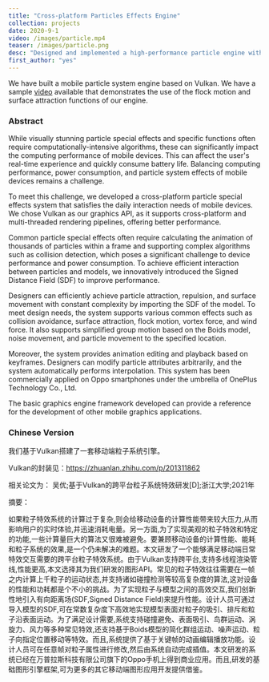 ```yaml
---
title: "Cross-platform Particles Effects Engine"
collection: projects
date: 2020-9-1
video: /images/particle.mp4
teaser: /images/particle.png
desc: "Designed and implemented a high-performance particle engine with full support for real-time editing and rendering on resource-constrained platforms" 
first_author: "yes"
---
```


We have built a mobile particle system engine based on Vulkan. 
We have a sample [video](/images/particle.mp4) available that demonstrates the use of the flock motion and surface attraction functions of our engine.

### Abstract

While visually stunning particle special effects and specific functions often require computationally-intensive algorithms, these can significantly impact the computing performance of mobile devices. This can affect the user's real-time experience and quickly consume battery life. Balancing computing performance, power consumption, and particle system effects of mobile devices remains a challenge.

To meet this challenge, we developed a cross-platform particle special effects system that satisfies the daily interaction needs of mobile devices. We chose Vulkan as our graphics API, as it supports cross-platform and multi-threaded rendering pipelines, offering better performance.

Common particle special effects often require calculating the animation of thousands of particles within a frame and supporting complex algorithms such as collision detection, which poses a significant challenge to device performance and power consumption. To achieve efficient interaction between particles and models, we innovatively introduced the Signed Distance Field (SDF) to improve performance.

Designers can efficiently achieve particle attraction, repulsion, and surface movement with constant complexity by importing the SDF of the model. To meet design needs, the system supports various common effects such as collision avoidance, surface attraction, flock motion, vortex force, and wind force. It also supports simplified group motion based on the Boids model, noise movement, and particle movement to the specified location.

Moreover, the system provides animation editing and playback based on keyframes. Designers can modify particle attributes arbitrarily, and the system automatically performs interpolation. This system has been commercially applied on Oppo smartphones under the umbrella of OnePlus Technology Co., Ltd.

The basic graphics engine framework developed can provide a reference for the development of other mobile graphics applications.


### Chinese Version

我们基于Vulkan搭建了一套移动端粒子系统引擎。

Vulkan的封装见：https://zhuanlan.zhihu.com/p/201311862

相关论文为：
吴优;基于Vulkan的跨平台粒子系统特效研发[D];浙江大学;2021年

摘要：

如果粒子特效系统的计算过于复杂,则会给移动设备的计算性能带来较大压力,从而影响用户的实时体验,并迅速消耗电量。另一方面,为了实现美观的粒子特效和特定的功能,一些计算量巨大的算法又很难被避免。要兼顾移动设备的计算性能、能耗和粒子系统的效果,是一个仍未解决的难题。本文研发了一个能够满足移动端日常特效交互需要的跨平台粒子特效系统。由于Vulkan支持跨平台,支持多线程渲染管线,性能更高,本文选择其为我们研发的图形API。常见的粒子特效往往需要在一帧之内计算上千粒子的运动状态,并支持诸如碰撞检测等较高复杂度的算法,这对设备的性能和功耗都是个不小的挑战。为了实现粒子与模型之间的高效交互,我们创新性地引入有向距离场(SDF,Signed Distance Field)来提升性能。设计人员可通过导入模型的SDF,可在常数复杂度下高效地实现模型表面对粒子的吸引、排斥和粒子沿表面运动。为了满足设计需要,系统支持碰撞避免、表面吸引、鸟群运动、涡旋力、风力等多种常见特效,还支持基于Boids模型的简化群组运动、噪声运动、粒子向指定位置移动等特效。而且,系统提供了基于关键帧的动画编辑播放功能。设计人员可在任意帧对粒子属性进行修改,然后由系统自动完成插值。本文研发的系统已经在万普拉斯科技有限公司旗下的Oppo手机上得到商业应用。而且,研发的基础图形引擎框架,可为更多的其它移动端图形应用开发提供借鉴。
